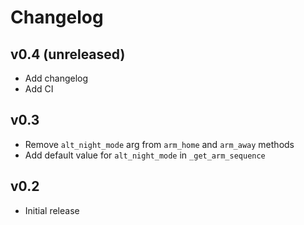 # Changelog

## v0.4 (unreleased)

- Add changelog
- Add CI

## v0.3

- Remove `alt_night_mode` arg from `arm_home` and `arm_away` methods
- Add default value for `alt_night_mode` in `_get_arm_sequence`

## v0.2

- Initial release
